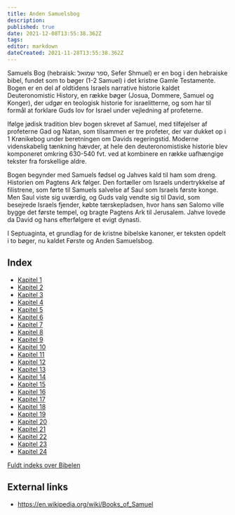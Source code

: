 ```yaml
---
title: Anden Samuelsbog
description: 
published: true
date: 2021-12-08T13:55:38.362Z
tags: 
editor: markdown
dateCreated: 2021-11-28T13:55:38.362Z
---
```


Samuels Bog (hebraisk: ספר שמואל, Sefer Shmuel) er en bog i den hebraiske bibel, fundet som to bøger (1-2 Samuel) i det kristne Gamle Testamente. Bogen er en del af oldtidens Israels narrative historie kaldet Deuteronomistic History, en række bøger (Josua, Dommere, Samuel og Konger), der udgør en teologisk historie for israelitterne, og som har til formål at forklare Guds lov for Israel under vejledning af profeterne.

Ifølge jødisk tradition blev bogen skrevet af Samuel, med tilføjelser af profeterne Gad og Natan, som tilsammen er tre profeter, der var dukket op i 1 Krønikebog under beretningen om Davids regeringstid. Moderne videnskabelig tænkning hævder, at hele den deuteronomistiske historie blev komponeret omkring 630-540 fvt. ved at kombinere en række uafhængige tekster fra forskellige aldre.

Bogen begynder med Samuels fødsel og Jahves kald til ham som dreng. Historien om Pagtens Ark følger. Den fortæller om Israels undertrykkelse af filistrene, som førte til Samuels salvelse af Saul som Israels første konge. Men Saul viste sig uværdig, og Guds valg vendte sig til David, som besejrede Israels fjender, købte tærskepladsen, hvor hans søn Salomo ville bygge det første tempel, og bragte Pagtens Ark til Jerusalem. Jahve lovede da David og hans efterfølgere et evigt dynasti. 

I Septuaginta, et grundlag for de kristne bibelske kanoner, er teksten opdelt i to bøger, nu kaldet Første og Anden Samuelsbog. 

## Index

- [Kapitel 1](/da/Bible/2_Samuel/1)
- [Kapitel 2](/da/Bible/2_Samuel/2)
- [Kapitel 3](/da/Bible/2_Samuel/3)
- [Kapitel 4](/da/Bible/2_Samuel/4)
- [Kapitel 5](/da/Bible/2_Samuel/5)
- [Kapitel 6](/da/Bible/2_Samuel/6)
- [Kapitel 7](/da/Bible/2_Samuel/7)
- [Kapitel 8](/da/Bible/2_Samuel/8)
- [Kapitel 9](/da/Bible/2_Samuel/9)
- [Kapitel 10](/da/Bible/2_Samuel/10)
- [Kapitel 11](/da/Bible/2_Samuel/11)
- [Kapitel 12](/da/Bible/2_Samuel/12)
- [Kapitel 13](/da/Bible/2_Samuel/13)
- [Kapitel 14](/da/Bible/2_Samuel/14)
- [Kapitel 15](/da/Bible/2_Samuel/15)
- [Kapitel 16](/da/Bible/2_Samuel/16)
- [Kapitel 17](/da/Bible/2_Samuel/17)
- [Kapitel 18](/da/Bible/2_Samuel/18)
- [Kapitel 19](/da/Bible/2_Samuel/19)
- [Kapitel 20](/da/Bible/2_Samuel/20)
- [Kapitel 21](/da/Bible/2_Samuel/21)
- [Kapitel 22](/da/Bible/2_Samuel/22)
- [Kapitel 23](/da/Bible/2_Samuel/23)
- [Kapitel 24](/da/Bible/2_Samuel/24)


[Fuldt indeks over Bibelen](/da/index/bible)


## External links

- https://en.wikipedia.org/wiki/Books_of_Samuel